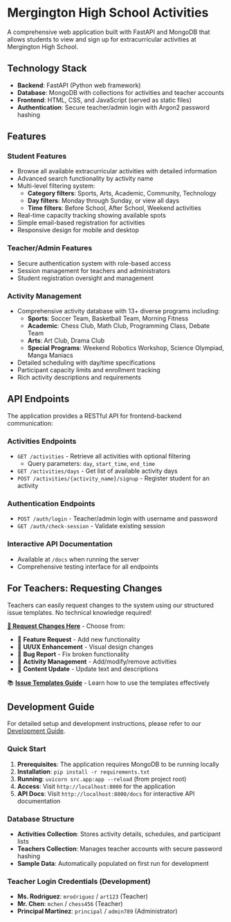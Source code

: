 # Mergington High School Activities

A comprehensive web application built with FastAPI and MongoDB that allows students to view and sign up for extracurricular activities at Mergington High School.

## Technology Stack

- **Backend**: FastAPI (Python web framework)
- **Database**: MongoDB with collections for activities and teacher accounts
- **Frontend**: HTML, CSS, and JavaScript (served as static files)
- **Authentication**: Secure teacher/admin login with Argon2 password hashing

## Features

### Student Features
- Browse all available extracurricular activities with detailed information
- Advanced search functionality by activity name
- Multi-level filtering system:
  - **Category filters**: Sports, Arts, Academic, Community, Technology
  - **Day filters**: Monday through Sunday, or view all days
  - **Time filters**: Before School, After School, Weekend activities
- Real-time capacity tracking showing available spots
- Simple email-based registration for activities
- Responsive design for mobile and desktop

### Teacher/Admin Features
- Secure authentication system with role-based access
- Session management for teachers and administrators
- Student registration oversight and management

### Activity Management
- Comprehensive activity database with 13+ diverse programs including:
  - **Sports**: Soccer Team, Basketball Team, Morning Fitness
  - **Academic**: Chess Club, Math Club, Programming Class, Debate Team
  - **Arts**: Art Club, Drama Club
  - **Special Programs**: Weekend Robotics Workshop, Science Olympiad, Manga Maniacs
- Detailed scheduling with day/time specifications
- Participant capacity limits and enrollment tracking
- Rich activity descriptions and requirements

## API Endpoints

The application provides a RESTful API for frontend-backend communication:

### Activities Endpoints
- `GET /activities` - Retrieve all activities with optional filtering
  - Query parameters: `day`, `start_time`, `end_time`
- `GET /activities/days` - Get list of available activity days
- `POST /activities/{activity_name}/signup` - Register student for an activity

### Authentication Endpoints  
- `POST /auth/login` - Teacher/admin login with username and password
- `GET /auth/check-session` - Validate existing session

### Interactive API Documentation
- Available at `/docs` when running the server
- Comprehensive testing interface for all endpoints

## For Teachers: Requesting Changes

Teachers can easily request changes to the system using our structured issue templates. No technical knowledge required!

**[📝 Request Changes Here](../../issues/new/choose)** - Choose from:
- 🚀 **Feature Request** - Add new functionality
- 🎨 **UI/UX Enhancement** - Visual design changes  
- 🐛 **Bug Report** - Fix broken functionality
- 🏫 **Activity Management** - Add/modify/remove activities
- 📝 **Content Update** - Update text and descriptions

📚 **[Issue Templates Guide](../docs/issue-templates-guide.md)** - Learn how to use the templates effectively

## Development Guide

For detailed setup and development instructions, please refer to our [Development Guide](../docs/how-to-develop.md).

### Quick Start
1. **Prerequisites**: The application requires MongoDB to be running locally
2. **Installation**: `pip install -r requirements.txt`
3. **Running**: `uvicorn src.app:app --reload` (from project root)
4. **Access**: Visit `http://localhost:8000` for the application
5. **API Docs**: Visit `http://localhost:8000/docs` for interactive API documentation

### Database Structure
- **Activities Collection**: Stores activity details, schedules, and participant lists
- **Teachers Collection**: Manages teacher accounts with secure password hashing
- **Sample Data**: Automatically populated on first run for development

### Teacher Login Credentials (Development)
- **Ms. Rodriguez**: `mrodriguez` / `art123` (Teacher)
- **Mr. Chen**: `mchen` / `chess456` (Teacher)  
- **Principal Martinez**: `principal` / `admin789` (Administrator)
